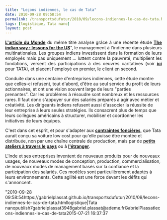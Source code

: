 ```yaml
---
title: "Leçons indiennes, le cas de Tata"
date: 2010-09-28 09:58:54
permalink: /transportsdufutur/2010/09/lecons-indiennes-le-cas-de-tata.html
tags: [logistique, Tata nano]
layout: post
---
```


<p style="text-align: justify"><strong><a href="http://www.lemonde.fr/idees/article/2010/09/27/lecons-indiennes_1416407_3232.html" target="_blank">L'article du Monde</a></strong> du même titre analyse grâce à une récente étude <strong><a href=""http://www.hreonline.com/HRE/story.jsp?storyId=351767161"" target=""_blank"">The indian way : lessons for the US</a></strong>", le management à l'indienne dans plusieurs multinationales. Les groupes indiens investissent dans la formation de leurs employés mais pas uniquement ... luttent contre la pauvreté, multiplient les fondations, versent des participations à des oeuvres caritatives (voir <strong><a href=""http://www.management-issues.com/2010/9/20/opinion/lessons-from-india-social-profitability.asp"" target=""_blank"">ici </a></strong>pour TATA), et placent l'employé en premier, le client en second.</p> <p style=""text-align: justifypadding-left: 30px"">Conduite dans une centaine d'entreprises indiennes, cette étude montre que celles-ci refusent, tout d'abord, d'être au seul service du profit de leurs actionnaires, et ont une vision souvent large de leurs "parties prenantes". Car les problèmes à résoudre sont nombreux et les ressources rares. Il faut donc s'appuyer sur des salariés préparés à agir avec métier et créativité. Les dirigeants indiens refusent aussi d'associer la réussite de leur entreprise à leurs seules stratégies. Ils consacrent plus de temps que leurs collègues américains à structurer, mobiliser et coordonner les initiatives de leurs équipes.<span style=""font-family: Franklin Gothic Bookfont-size: x-small""> </span></p> <p style=""text-align: justify"">C'est dans cet esprit, et pour s'adapter aux <strong><a href=""http://tempsreel.nouvelobs.com/actualite/monde/20100713.FAP5383/en-inde-le-developpement-genere-des-conflits-fonciers.html"" target=""_self"">contraintes foncières</a></strong>, que Tata aurait conçu sa voiture low cost pour qu'elle puisse être montée et distribuée, non par une chaîne centrale de production, mais par de <strong><a href=""http://www.businessweek.com/innovate/NussbaumOnDesign/archives/2008/01/new_distribution_system_for_indias_nano_car_from_tata.html"" target=""_blank"">petits ateliers à travers le pays</a></strong> ou à <strong><a href=""http://store.businessmonitor.com/article/331882"" target=""_blank"">l'étranger</a></strong>.</p> <p style=""text-align: justify"">L'Inde et ses entreprises inventent de nouveaux produits pour de nouveaux usages, de nouveaux modes de conception, production, commercialisation, de nouveaux modes de management basés sur la confiance et la participation des salariés. Ces modèles sont particulièrement adaptés à leurs environnements. Cette agilité est une force devant les défits qui s'annoncent.</p>"2010-09-28 09:58:54https://gabrielplassat.github.io/transportsdufutur/2010/09/lecons-indiennes-le-cas-de-tata.htmllogistique|Tata nanopublish7gabrielplassat3948gabriel.plassat@ademe.frGabrielPlassatlecons-indiennes-le-cas-de-tata2015-07-21 16:37:37

